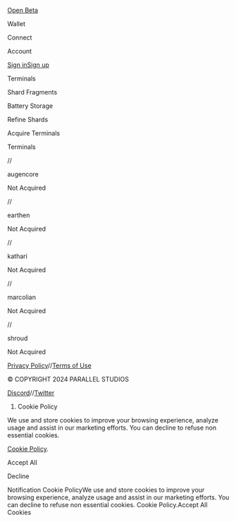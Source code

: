 [](/)[](/)

[](/)[](/)

[Open Beta](/download)

Wallet

Connect

Account

[Sign in](/login)[Sign up](/signup)

Terminals

Shard Fragments

Battery Storage

Refine Shards

Acquire Terminals

Terminals

//

augencore

Not Acquired

//

earthen

Not Acquired

//

kathari

Not Acquired

//

marcolian

Not Acquired

//

shroud

Not Acquired

[Privacy Policy](/privacy-policy)//[Terms of Use](/terms-of-use)

© COPYRIGHT ⁨2024⁩ PARALLEL STUDIOS

[Discord](https://discord.gg/paralleltcg)//[Twitter](https://twitter.com/paralleltcg/)

  1. Cookie Policy

We use and store cookies to improve your browsing experience, analyze usage
and assist in our marketing efforts. You can decline to refuse non essential
cookies.

[Cookie Policy](/privacy-policy).

Accept All

Decline

Notification Cookie PolicyWe use and store cookies to improve your browsing
experience, analyze usage and assist in our marketing efforts. You can decline
to refuse non essential cookies. Cookie Policy.Accept All Cookies

